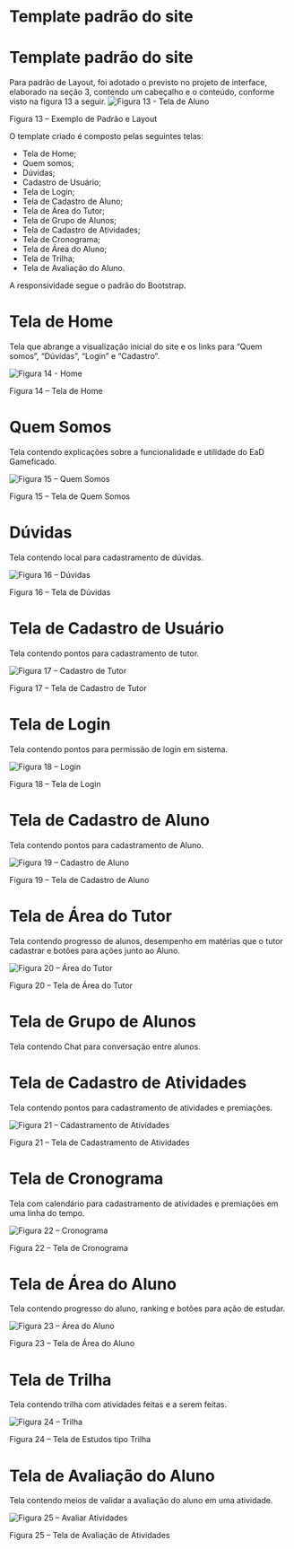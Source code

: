 # Template padrão do site

# Template padrão do site

Para padrão de Layout, foi adotado o previsto no projeto de interface, elaborado na seção 3, contendo um cabeçalho e o conteúdo, conforme visto na figura 13 a seguir.
![Figura 13 - Tela de Aluno ](img/figura13.PNG)
</center>Figura 13 – Exemplo de Padrão e Layout</center>

O template criado é composto pelas seguintes telas:
* Tela de Home;
* Quem somos;
* Dúvidas;
* Cadastro de Usuário;
* Tela de Login;
* Tela de Cadastro de Aluno;
* Tela de Área do Tutor;
* Tela de Grupo de Alunos;
* Tela de Cadastro de Atividades;
* Tela de Cronograma;
* Tela de Área do Aluno;
* Tela de Trilha;
* Tela de Avaliação do Aluno.

A responsividade segue o padrão do Bootstrap.


# Tela de Home

Tela que abrange a visualização inicial do site e os links para “Quem somos”, “Dúvidas”, “Login” e “Cadastro”.

![Figura 14 - Home ](img/figura14.PNG)
</center>Figura 14 – Tela de Home</center>


# Quem Somos

Tela contendo explicações sobre a funcionalidade e utilidade do EaD Gameficado.

![Figura 15 – Quem Somos ](img/figura15.PNG)
</center>Figura 15 – Tela de Quem Somos</center>


# Dúvidas

Tela contendo local para cadastramento de dúvidas.

![Figura 16 – Dúvidas ](img/figura16.PNG)
</center>Figura 16 – Tela de Dúvidas</center>


# Tela de Cadastro de Usuário

Tela contendo pontos para cadastramento de tutor.

![Figura 17 – Cadastro de Tutor ](img/figura17.PNG)
</center>Figura 17 – Tela de Cadastro de Tutor</center>


# Tela de Login

Tela contendo pontos para permissão de login em sistema.

![Figura 18 – Login](img/figura18.PNG)
</center>Figura 18 – Tela de Login</center>


# Tela de Cadastro de Aluno

Tela contendo pontos para cadastramento de Aluno.

![Figura 19 – Cadastro de Aluno ](img/figura19.PNG)
</center>Figura 19 – Tela de Cadastro de Aluno</center>


# Tela de Área do Tutor

Tela contendo progresso de alunos, desempenho em matérias que o tutor cadastrar e botões para ações junto ao Aluno.

![Figura 20 – Área do Tutor ](img/figura20.PNG)
</center>Figura 20 – Tela de Área do Tutor</center>


# Tela de Grupo de Alunos

Tela contendo Chat para conversação entre alunos.


# Tela de Cadastro de Atividades

Tela contendo pontos para cadastramento de atividades e premiações.

![Figura 21 –  Cadastramento de Atividades ](img/figura21.PNG)
</center>Figura 21 – Tela de Cadastramento de Atividades</center>


# Tela de Cronograma

Tela com calendário para cadastramento de atividades e premiações em uma linha do tempo.

![Figura 22 –  Cronograma ](img/figura22.PNG)
</center>Figura 22 – Tela de Cronograma</center>


# Tela de Área do Aluno

Tela contendo progresso do aluno, ranking e botões para ação de estudar.

![Figura 23 – Área do Aluno ](img/figura23.PNG)
</center>Figura 23 – Tela de Área do Aluno</center>


# Tela de Trilha

Tela contendo trilha com atividades feitas e a serem feitas.

![Figura 24 –  Trilha ](img/figura24.PNG)
</center>Figura 24 – Tela de Estudos tipo Trilha</center>

# Tela de Avaliação do Aluno

Tela contendo meios de validar a avaliação do aluno em uma atividade.

![Figura 25 –  Avaliar Atividades ](img/figura25.PNG)
</center>Figura 25 – Tela de Avaliação de Atividades</center>

